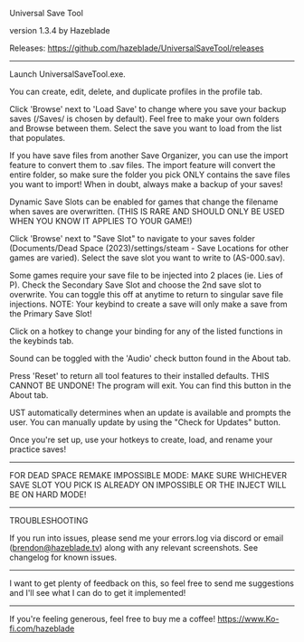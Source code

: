 Universal Save Tool

version 1.3.4
by Hazeblade

Releases:
https://github.com/hazeblade/UniversalSaveTool/releases

--------------------------------------------

Launch UniversalSaveTool.exe.

You can create, edit, delete, and duplicate profiles in the profile tab.

Click 'Browse' next to 'Load Save' to change where you save your backup saves (/Saves/ is chosen by default). Feel free to make your own folders and Browse between them.
Select the save you want to load from the list that populates.

If you have save files from another Save Organizer, you can use the import feature to convert them to .sav files.
  The import feature will convert the entire folder, so make sure the folder you pick ONLY contains the save files you want to import! When in doubt, always make a backup of your saves!

Dynamic Save Slots can be enabled for games that change the filename when saves are overwritten. (THIS IS RARE AND SHOULD ONLY BE USED WHEN YOU KNOW IT APPLIES TO YOUR GAME!)

Click 'Browse' next to "Save Slot" to navigate to your saves folder (Documents/Dead Space (2023)/settings/steam - Save Locations for other games are varied).
Select the save slot you want to write to (AS-000.sav).

Some games require your save file to be injected into 2 places (ie. Lies of P). Check the Secondary Save Slot and choose the 2nd save slot to overwrite. You can toggle this off at anytime to return to singular save file injections. NOTE: Your keybind to create a save will only make a save from the Primary Save Slot!

Click on a hotkey to change your binding for any of the listed functions in the keybinds tab.

Sound can be toggled with the 'Audio' check button found in the About tab.

Press 'Reset' to return all tool features to their installed defaults. THIS CANNOT BE UNDONE! The program will exit. You can find this button in the About tab.

UST automatically determines when an update is available and prompts the user. You can manually update by using the "Check for Updates" button.

Once you're set up, use your hotkeys to create, load, and rename your practice saves!

--------------------------------------------

FOR DEAD SPACE REMAKE IMPOSSIBLE MODE: MAKE SURE WHICHEVER SAVE SLOT YOU PICK IS ALREADY ON IMPOSSIBLE OR THE INJECT WILL BE ON HARD MODE!

--------------------------------------------

TROUBLESHOOTING

If you run into issues, please send me your errors.log via discord or email (brendon@hazeblade.tv) along with any relevant screenshots. See changelog for known issues.

--------------------------------------------

I want to get plenty of feedback on this, so feel free to send me suggestions and I'll see what I can do to get it implemented!

--------------------------------------------

If you're feeling generous, feel free to buy me a coffee!
https://www.Ko-fi.com/hazeblade
